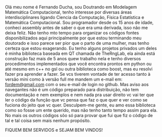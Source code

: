 Olá meu nome é Fernando Ducha, sou Doutrando em Modelagem Matemática Computacional, tenho interesse por diversas áreas interdisciplinares ligando Ciencia da Computação,
Física Estatística e Matemática Computacional. Sou programador desde os 15 anos de idade, conheci assembly antes de saber o que era uma derivada, isso não me deixa feliz.
Não tenho mto tempo para organizar os códigos fontes disponibilizados aqui principalmente por que estou terminando meu doutorado e isso parece  ser  pior que o parto de
uma mulher, mas tenho certeza que estou exagerando. Eu tenho alguns projetos privados um deles é minha biblioteca baseada em QT chamada de TheRngLab, ela ainda está
construção faz mais de 5 anos quew trabalho nela e tenho diversos procedimentos implementados que você encontra prontos em python ou até mesmo em c++ no gsl ou outra
biblioteca como  boost, mas eu resolvi fazer pra aprender a fazer. Se vcs tiverem vontade de ter acesso tanto à versão mini como à versão full me mandem um e-mail em:
fordem@gmail.com com o seu e-mail de login no github. Mas aviso aos navegantes não é um código preparado para distribuição, não tem documentação e nem exemplos e nem
nada pra usar direito vc vai ter que ler o código da função que vc pensa que faz o que quer e ver como se fuciona do jeito que vc quer. Desculpem-me gente, eu  amo essa
biblioteca como so fosse um ente querido, mas  não tenho tanto tempo assim para  ela.
No mais os outros códigos sõo  só para provar que fui que fiz o código de tal e tal coisa sem mais nenhum propósito.

FIQUEM BEM SERVIDOS e SEJAM BEM VINDOS!
